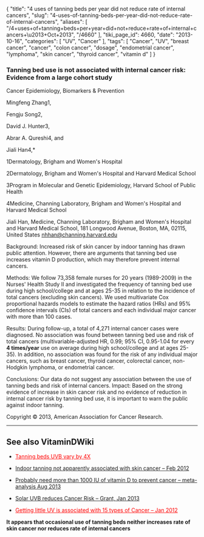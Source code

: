 {
    "title": "4 uses of tanning beds per year did not reduce rate of internal cancers",
    "slug": "4-uses-of-tanning-beds-per-year-did-not-reduce-rate-of-internal-cancers",
    "aliases": [
        "/4+uses+of+tanning+beds+per+year+did+not+reduce+rate+of+internal+cancers+\u2013+Oct+2013",
        "/4660"
    ],
    "tiki_page_id": 4660,
    "date": "2013-10-16",
    "categories": [
        "UV",
        "Cancer"
    ],
    "tags": [
        "Cancer",
        "UV",
        "breast cancer",
        "cancer",
        "colon cancer",
        "dosage",
        "endometrial cancer",
        "lymphoma",
        "skin cancer",
        "thyroid cancer",
        "vitamin d"
    ]
}


### Tanning bed use is not associated with internal cancer risk: Evidence from a large cohort study

Cancer Epidemiology, Biomarkers & Prevention

Mingfeng Zhang1,

Fengju Song2,

David J. Hunter3,

Abrar A. Qureshi4, and

Jiali Han4,*

1Dermatology, Brigham and Women's Hospital

2Dermatology, Brigham and Women's Hospital and Harvard Medical School

3Program in Molecular and Genetic Epidemiology, Harvard School of Public Health

4Medicine, Channing Laboratory, Brigham and Women's Hospital and Harvard Medical School

Jiali Han, Medicine, Channing Laboratory, Brigham and Women's Hospital and Harvard Medical School, 181 Longwood Avenue, Boston, MA, 02115, United States nhhan@channing.harvard.edu

Background: Increased risk of skin cancer by indoor tanning has drawn public attention. However, there are arguments that tanning bed use increases vitamin D production, which may therefore prevent internal cancers. 

Methods: We follow 73,358 female nurses for 20 years (1989-2009) in the Nurses' Health Study II and investigated the frequency of tanning bed use during high school/college and at ages 25-35 in relation to the incidence of total cancers (excluding skin cancers). We used multivariate Cox proportional hazards models to estimate the hazard ratios (HRs) and 95% confidence intervals (CIs) of total cancers and each individual major cancer with more than 100 cases. 

Results: During follow-up, a total of 4,271 internal cancer cases were diagnosed. No association was found between tanning bed use and risk of total cancers (multivariable-adjusted HR, 0.99; 95% CI, 0.95-1.04 for every  **4 times/year**  use on average during high school/college and at ages 25-35). In addition, no association was found for the risk of any individual major cancers, such as breast cancer, thyroid cancer, colorectal cancer, non-Hodgkin lymphoma, or endometrial cancer. 

Conclusions: Our data do not suggest any association between the use of tanning beds and risk of internal cancers. Impact: Based on the strong evidence of increase in skin cancer risk and no evidence of reduction in internal cancer risk by tanning bed use, it is important to warn the public against indoor tanning.

Copyright © 2013, American Association for Cancer Research.

---

## See also VitaminDWiki

* <a href="/posts/tanning-beds-uvb-vary-by-4x" style="color: red; text-decoration: underline;" title="This post/category does not exist yet: Tanning beds UVB vary by 4X">Tanning beds UVB vary by 4X</a>

* [Indoor tanning not apparently associated with skin cancer – Feb 2012](/posts/indoor-tanning-not-apparently-associated-with-skin-cancer)

* [Probably need more than 1000 IU of vitamin D to prevent cancer – meta-analysis Aug 2013](/posts/probably-need-more-than-1000-iu-of-vitamin-d-to-prevent-cancer-meta-analysis)

* [Solar UVB reduces Cancer Risk – Grant, Jan 2013](/posts/solar-uvb-reduces-cancer-risk-grant)

* <a href="/posts/getting-little-uv-is-associated-with-15-types-of-cancer" style="color: red; text-decoration: underline;" title="This post/category does not exist yet: Getting little UV is associated with 15 types of Cancer – Jan 2012">Getting little UV is associated with 15 types of Cancer – Jan 2012</a>

 **It appears that occasional use of tanning beds neither increases rate of skin cancer nor reduces rate of internal cancers**